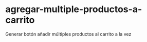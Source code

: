 # agregar-multiple-productos-a-carrito
Generar botón añadir múltiples productos al carrito a la vez
